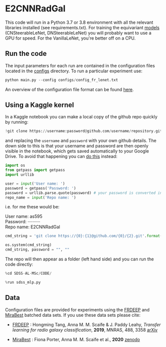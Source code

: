 # E2CNNRadGal

This code will run in a Python 3.7 or 3.8 environment with all the relevant libraries installed (see requirements.txt). For training the equivariant [models](./models.py) (CNSteerableLeNet, DNSteerableLeNet) you will probably want to use a GPU for speed. For the VanillaLeNet, you're better off on a CPU.

## Run the code

The input parameters for each run are contained in the configuration files located in the [configs](./configs) directory. To run a particular experiment use:

```python
python main.py --config configs/config_fr_lenet.txt
```
An overview of the configuration file format can be found [here](./configs/README.md).


## Using a Kaggle kernel

In a Kaggle notebook you can make a local copy of the github repo quickly by running:

```python
!git clone https://username:password@github.com/username/repository.git
```

and replacing the ```username``` and ```password``` with your own github details. The down side to this is that your username and password are then openly visible in the notebook, which gets saved automatically to your Google Drive. To avoid that happening you can [do this](https://stackoverflow.com/a/57539179) instead:

```python
import os
from getpass import getpass
import urllib
```

```python
user = input('User name: ')
password = getpass('Password: ')
password = urllib.parse.quote(password) # your password is converted into url format
repo_name = input('Repo name: ')
```

i.e. for me these would be:

User name: as595 <br/>
Password: ·········· <br/>
Repo name: E2CNNRadGal <br/>

```python
cmd_string = 'git clone https://{0}:{1}@github.com/{0}/{2}.git'.format(user, password, repo_name)

os.system(cmd_string)
cmd_string, password = "", ""
```

The repo will then appear as a folder (left hand side) and you can run the code directly:

```python
%cd SDSS-AL-MSc/CODE/
```

```python
%run sdss_mlp.py
```


## Data

Configuration files are provided for experiments using the [FRDEEP]() and [MiraBest]() batched data sets. If you use these data sets please cite:

* [FRDEEP]() : Hongming Tang, Anna M. M. Scaife & J. Paddy Leahy, *Transfer learning for radio galaxy classification*, **2019**, MNRAS, 488, 3358 [arXiv](https://arxiv.org/abs/1903.11921)

* [MiraBest]() : Fiona Porter, Anna M. M. Scaife et al., **2020** [zenodo]()
